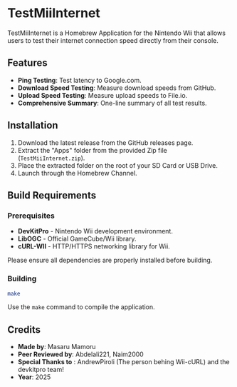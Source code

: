 # TestMiiInternet

TestMiiInternet is a Homebrew Application for the Nintendo Wii that allows users to test their internet connection speed directly from their console.
## Features

- **Ping Testing**: Test latency to Google.com.
- **Download Speed Testing**: Measure download speeds from GitHub.
- **Upload Speed Testing**: Measure upload speeds to File.io.
- **Comprehensive Summary**: One-line summary of all test results.

## Installation

1. Download the latest release from the GitHub releases page.
2. Extract the "Apps" folder from the provided Zip file (`TestMiiInternet.zip`).
3. Place the extracted folder on the root of your SD Card or USB Drive.
4. Launch through the Homebrew Channel.

## Build Requirements

### Prerequisites
- **DevKitPro** - Nintendo Wii development environment.
- **LibOGC** - Official GameCube/Wii library.
- **cURL-WII** - HTTP/HTTPS networking library for Wii.


Please ensure all dependencies are properly installed before building.

### Building
```bash
make
```

Use the `make` command to compile the application.

## Credits

- **Made by**: Masaru Mamoru
- **Peer Reviewed by**: Abdelali221, Naim2000
- **Special Thanks to** : AndrewPiroli (The person behing Wii-cURL) and the devkitpro team!
- **Year**: 2025
